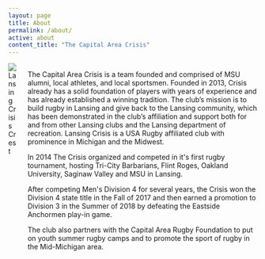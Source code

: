 ```yaml
---
layout: page
title: About
permalink: /about/
active: about
content_title: "The Capital Area Crisis"
---
```

<div class="columns">
  <div class="column">
      <img src="{{site.base_url}}/assets/images/crisis-logo.png" alt="Lansing Crisis Crest" title="Lansing Crisis Crest"/>
  </div>
  <div class="column is-three-quarters">
    <p>The Capital Area Crisis is a team founded and comprised of MSU alumni, local athletes, and local sportsmen. Founded in 2013, Crisis already has a solid foundation of players with years of experience and has already established a winning tradition. The club’s mission is to build rugby in Lansing and give back to the Lansing community, which has been demonstrated in the club’s affiliation and support both for and from other Lansing clubs and the Lansing department of recreation. Lansing Crisis is a USA Rugby affiliated club with prominence in Michigan and the Midwest.</p>
    <p>In 2014 The Crisis organized and competed in it's first rugby tournament, hosting Tri-City Barbarians, Flint Roges, Oakland University, Saginaw Valley and MSU in Lansing.</p>
    <p>After competing Men's Division 4 for several years, the Crisis won the Division 4 state title in the Fall of 2017 and then earned a promotion to Division 3 in the Summer of 2018 by defeating the Eastside Anchormen play-in game.</p>
    <p>The club also partners with the Capital Area Rugby Foundation to put on youth summer rugby camps and to promote the sport of rugby in the Mid-Michigan area.</p>
  </div>
</div>
